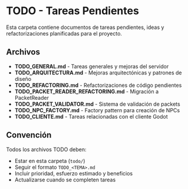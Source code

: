 # TODO - Tareas Pendientes

Esta carpeta contiene documentos de tareas pendientes, ideas y refactorizaciones planificadas para el proyecto.

## Archivos

- **TODO_GENERAL.md** - Tareas generales y mejoras del servidor
- **TODO_ARQUITECTURA.md** - Mejoras arquitectónicas y patrones de diseño
- **TODO_REFACTORING.md** - Refactorizaciones de código pendientes
- **TODO_PACKET_READER_REFACTORING.md** - Migración a PacketReader
- **TODO_PACKET_VALIDATOR.md** - Sistema de validación de packets
- **TODO_NPC_FACTORY.md** - Factory pattern para creación de NPCs
- **TODO_CLIENTE.md** - Tareas relacionadas con el cliente Godot

## Convención

Todos los archivos TODO deben:
- Estar en esta carpeta (`todo/`)
- Seguir el formato `TODO_<TEMA>.md`
- Incluir prioridad, esfuerzo estimado y beneficios
- Actualizarse cuando se completen tareas
